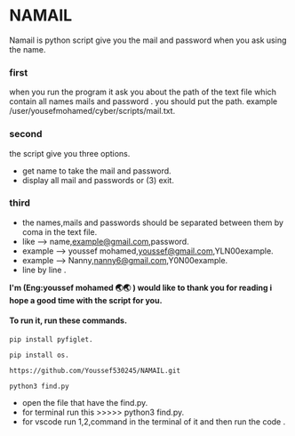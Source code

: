# NAMAIL #
Namail is python script give you the mail and password when you ask using the name.

### first  
when you run the program it ask you about the path of the text file which contain all names mails and password .
you should put the path.
example /user/yousefmohamed/cyber/scripts/mail.txt.

### second 
the script give you three options.
- get name to take the mail and password.
- display all mail and passwords or (3) exit.

### third 
- the names,mails and passwords should be separated between them by coma in the text file.
- like --> name,example@gmail.com,password.
- example --> youssef mohamed,youssef@gmail.com,YLN00example.
- example --> Nanny,nanny6@gmail.com,Y0N00example.
- line by line .

**I'm (Eng:youssef mohamed 🌏🌏 ) would like to thank you for reading i hope a good time with the script for you.**

#### To run it, run these commands. 

```
pip install pyfiglet.
```
```
pip install os.
```
```
https://github.com/Youssef530245/NAMAIL.git
```
```
python3 find.py
```
- open the file that have the find.py.
- for terminal run this >>>>>   python3 find.py.
- for vscode run 1,2,command in the terminal of it and then run the code .
